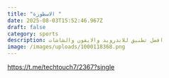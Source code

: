 ```yaml
---
title: "الاسطورة "
date: 2025-08-03T15:52:46.967Z
draft: false
category: sports
description: افضل تطبيق للاندرويد والايفون والشاشات
image: /images/uploads/1000118368.png
---
```

<https://t.me/techtouch7/2367?single>